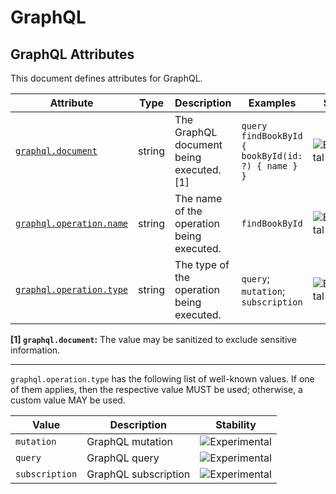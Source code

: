 <!-- NOTE: THIS FILE IS AUTOGENERATED. DO NOT EDIT BY HAND. -->
<!-- see templates/registry/markdown/attribute_namespace.md.j2 -->

# GraphQL

## GraphQL Attributes

This document defines attributes for GraphQL.

| Attribute | Type | Description | Examples | Stability |
|---|---|---|---|---|
| <a id="graphql-document" href="#graphql-document">`graphql.document`</a> | string | The GraphQL document being executed. [1] | `query findBookById { bookById(id: ?) { name } }` | ![Experimental](https://img.shields.io/badge/-experimental-blue) |
| <a id="graphql-operation-name" href="#graphql-operation-name">`graphql.operation.name`</a> | string | The name of the operation being executed. | `findBookById` | ![Experimental](https://img.shields.io/badge/-experimental-blue) |
| <a id="graphql-operation-type" href="#graphql-operation-type">`graphql.operation.type`</a> | string | The type of the operation being executed. | `query`; `mutation`; `subscription` | ![Experimental](https://img.shields.io/badge/-experimental-blue) |

**[1] `graphql.document`:** The value may be sanitized to exclude sensitive information.

---

`graphql.operation.type` has the following list of well-known values. If one of them applies, then the respective value MUST be used; otherwise, a custom value MAY be used.

| Value  | Description | Stability |
|---|---|---|
| `mutation` | GraphQL mutation | ![Experimental](https://img.shields.io/badge/-experimental-blue) |
| `query` | GraphQL query | ![Experimental](https://img.shields.io/badge/-experimental-blue) |
| `subscription` | GraphQL subscription | ![Experimental](https://img.shields.io/badge/-experimental-blue) |
